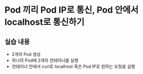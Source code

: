 # Pod 끼리 Pod IP로 통신, Pod 안에서 localhost로 통신하기

## 실습 내용
- 2개의 Pod 생성
- 하나의 Pod에 2개의 컨테이너를 실행
- 컨테이너 안에서 curl로 localhost 혹은 Pod IP로 원하는 요청을 실행
